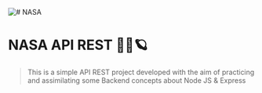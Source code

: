 ![# NASA ](https://i.pinimg.com/originals/3d/85/e7/3d85e706a44c7377045bd8cbb76f0e5a.jpg)
# NASA API REST 🌌🚀🪐
> This is a simple API REST project developed with the aim of practicing and assimilating some Backend concepts about Node JS & Express

